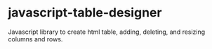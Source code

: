 # javascript-table-designer
Javascript library to create html table, adding, deleting, and resizing columns and rows.
